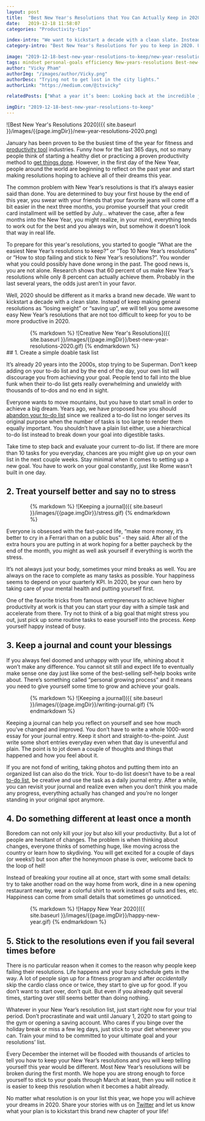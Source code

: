 ```yaml
---
layout: post
title:  "Best New Year's Resolutions that You Can Actually Keep in 2020"
date:   2019-12-18 11:58:07
categories: "Productivity-tips"

index-intro: "We want to kickstart a decade with a clean slate. Instead of keep making general resolutions as “losing weight” or “saving up”, we will tell you some awesome easy New Year’s resolutions that are not too difficult to keep for you to be more productive in 2020."
category-intro: "Best New Year's Resolutions for you to keep in 2020. Use these productivity tips to get more done in 2020!"

image: "2019-12-18-best-new-year-resolutions-to-keep/new-year-resolutions-2020.png"
tags: mindset personal-goals efficiency New-years-resolutions Best-new-year-resolutions personal-productivity productivity productivity-app productivity-tool productivity-things to-do-list task-management task-management-software project-management-software
author: "Vicky Pham"
authorImg: "/images/author/Vicky.png"
authorDesc: "Trying not to get lost in the city lights."
authorLink: "https://medium.com/@itsvicky"

relatedPosts: ["What a year it’s been: Looking back at the incredible journey with Quire in 2019", "Meet Quire Team: Our Favorite Productivity Things in 2019", "Busy vs. Productive: 5 Tips to Improve Time Management Skills for Project Managers"]

imgDir: "2019-12-18-best-new-year-resolutions-to-keep"
---
```


![Best New Year's Resolutions 2020]({{ site.baseurl }}/images/{{page.imgDir}}/new-year-resolutions-2020.png)

January has been proven to be the busiest time of the year for fitness and [productivity tool](https://quire.io/compare/best-productivity-apps) industries. Funny how for the last 365 days, not so many people think of starting a healthy diet or practicing a proven productivity method to [get things done](https://quire.io/blog/p/Setup-GTD-Method-in-Quire.html). However, in the first day of the New Year, people around the world are beginning to reflect on the past year and start making resolutions hoping to achieve all of their dreams this year. 

The common problem with New Year’s resolutions is that it’s always easier said than done. You are determined to buy your first house by the end of this year, you swear with your friends that your favorite jeans will come off a bit easier in the next three months, you promise yourself that your credit card installment will be settled by July… whatever the case, after a few months into the New Year, you might realize, in your mind, everything tends to work out for the best and you always win, but somehow it doesn’t look that way in real life. 

To prepare for this year's resolutions, you started to google “What are the easiest New Year’s resolutions to keep?” or “Top 10 New Year’s resolutions” or “How to stop failing and stick to New Year’s resolutions?”. You wonder what you could possibly have done wrong in the past. The good news is, you are not alone. Research shows that 60 percent of us make New Year’s resolutions while only 8 percent can actually achieve them. Probably in the last several years, the odds just aren’t in your favor. 

Well, 2020 should be different as it marks a brand new decade. We want to kickstart a decade with a clean slate. Instead of keep making general resolutions as “losing weight” or “saving up”, we will tell you some awesome easy New Year’s resolutions that are not too difficult to keep for you to be more productive in 2020. 
<div style="max-width: 380px; max-height: 333px; margin: 0 auto;">
{% markdown %}
![Creative New Year's Resolutions]({{ site.baseurl }}/images/{{page.imgDir}}/best-new-year-resolutions-2020.gif)
{% endmarkdown %}
</div>
## 1. Create a simple doable task list 

It’s already 20 years into the 2000s, stop trying to be Superman. Don’t keep adding on your to-do list and by the end of the day, your own list will discourage you from achieving your goal. People tend to fall into the blue funk when their to-do list gets really overwhelming and unwieldy with thousands of to-dos and no end in sight.

Everyone wants to move mountains, but you have to start small in order to achieve a big dream. Years ago, we have proposed how you should [abandon your to-do list](https://quire.io/blog/p/Why-We-Abandoned-the-To-Do-List.html) since we realized a to-do list no longer serves its original purpose when the number of tasks is too large to render them equally important. You shouldn’t have a plain list either, use a hierarchical to-do list instead to break down your goal into digestible tasks.   

Take time to step back and evaluate your current to-do list. If there are more than 10 tasks for you everyday, chances are you might give up on your own list in the next couple weeks. Stay minimal when it comes to setting up a new goal. You have to work on your goal constantly, just like Rome wasn’t built in one day. 

## 2. Treat yourself better and say no to stress 

<div style="max-width: 380px; max-height: 333px; margin: 0 auto;">
{% markdown %}
![Keeping a journal]({{ site.baseurl }}/images/{{page.imgDir}}/stress.gif)
{% endmarkdown %}
</div>

Everyone is obsessed with the fast-paced life, “make more money, it’s better to cry in a Ferrari than on a public bus” - they said. After all of the extra hours you are putting in at work hoping for a better paycheck by the end of the month, you might as well ask yourself if everything is worth the stress. 

It’s not always just your body, sometimes your mind breaks as well. You are always on the race to complete as many tasks as possible. Your happiness seems to depend on your quarterly KPI. In 2020, be your own hero by taking care of your mental health and putting yourself first. 

One of the favorite tricks from famous entrepreneurs to achieve higher productivity at work is that you can start your day with a simple task and accelerate from there. Try not to think of a big goal that might stress you out, just pick up some routine tasks to ease yourself into the process. Keep yourself happy instead of busy. 

## 3. Keep a journal and count your blessings

If you always feel doomed and unhappy with your life, whining about it won’t make any difference.  You cannot sit still and expect life to eventually make sense one day just like some of the best-selling self-help books write about. There’s something called “personal growing process” and it means you need to give yourself some time to grow and achieve your goals. 

<div style="max-width: 380px; max-height: 333px; margin: 0 auto;">
{% markdown %}
![Keeping a journal]({{ site.baseurl }}/images/{{page.imgDir}}/writing-journal.gif)
{% endmarkdown %}
</div>

Keeping a journal can help you reflect on yourself and see how much you’ve changed and improved. You don’t have to write a whole 1000-word essay for your journal entry. Keep it short and straight-to-the-point. Just write some short entries everyday even when that day is uneventful and plain. The point is to jot down a couple of thoughts and things that happened and how you feel about it. 

If you are not fond of writing, taking photos and putting them into an organized list can also do the trick. Your to-do list doesn’t have to be a real [to-do list](https://quire.io/compare/best-to-do-list-apps), be creative and use the task as a daily journal entry. After a while, you can revisit your journal and realize even when you don’t think you made any progress, everything actually has changed and you’re no longer standing in your original spot anymore. 

## 4. Do something different at least once a month

Boredom can not only kill your joy but also kill your productivity. But a lot of people are hesitant of changes. The problem is when thinking about changes, everyone thinks of something huge, like moving across the country or learn how to skydiving. You will get excited for a couple of days (or weeks!) but soon after the honeymoon phase is over, welcome back to the loop of hell!

Instead of breaking your routine all at once, start with some small details: try to take another road on the way home from work, dine in a new opening restaurant nearby, wear a colorful shirt to work instead of suits and ties, etc.  Happiness can come from small details that sometimes go unnoticed. 

<div style="max-width: 380px; max-height: 333px; margin: 0 auto;">
{% markdown %}
![Happy New Year 2020]({{ site.baseurl }}/images/{{page.imgDir}}/happy-new-year.gif)
{% endmarkdown %}
</div>

## 5. Stick to the resolutions even if you fail several times before

There is no particular reason when it comes to the reason why people keep failing their resolutions. Life happens and your busy schedule gets in the way. A lot of people sign up for a fitness program and after *accidentally* skip the cardio class once or twice, they start to give up for good. If you don’t want to start over, don’t quit. But even if you already quit several times, starting over still seems better than doing nothing. 

Whatever in your New Year’s resolution list, just start right now for your trial period. Don’t procrastinate and wait until January 1, 2020 to start going to the gym or opening a saving account. Who cares if you binge over the holiday break or miss a few leg days, just stick to your diet whenever you can. Train your mind to be committed to your ultimate goal and your resolutions’ list. 

Every December the internet will be flooded with thousands of articles to tell you how to keep your New Year’s resolutions and you will keep telling yourself this year would be different. Most New Year’s resolutions will be broken during the first month. We hope you are strong enough to force yourself to stick to your goals through March at least, then you will notice it is easier to keep this resolution when it becomes a habit already. 

No matter what resolution is on your list this year, we hope you will achieve your dreams in 2020. Share your stories with us on [Twitter](https://twitter.com/quire_io) and let us know what your plan is to kickstart this brand new chapter of your life!



[jekyll]:      http://jekyllrb.com
[jekyll-gh]:   https://github.com/jekyll/jekyll
[jekyll-help]: https://github.com/jekyll/jekyll-help